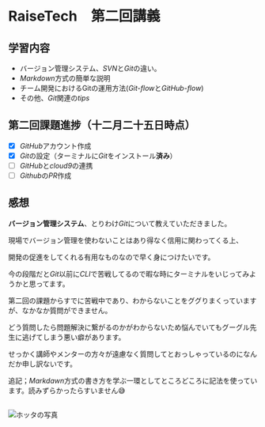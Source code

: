 # RaiseTech　第二回講義　 
## 学習内容
- バージョン管理システム、*SVN*と*Git*の違い。
- *Markdown*方式の簡単な説明
- チーム開発におけるGitの運用方法(*Git-flow*と*GitHub-flow*)
- その他、*Git*関連の*tips*
##
## 第二回課題進捗（十二月二十五日時点）
- [x] *GitHub*アカウント作成
- [x] *Git*の設定（ターミナルに*Git*をインストール**済み**）
- [ ] *GitHub*と*cloud9*の連携
- [ ] *Github*の*PR*作成
##
## 感想

**バージョン管理システム**、とりわけ*Git*について教えていただきました。

現場でバージョン管理を使わないことはあり得なく信用に関わってくる上、

開発の促進をしてくれる有用なものなので早く身につけたいです。

今の段階だと*Git*以前に*CLI*で苦戦してるので暇な時にターミナルをいじってみようかと思ってます。

第二回の課題からすでに苦戦中であり、わからないことをググりまくっていますが、なかなか質問ができません。

どう質問したら問題解決に繋がるのかがわからないため悩んでいてもグーグル先生に逃げてしまう悪い癖があります。

せっかく講師やメンターの方々が遠慮なく質問してとおっしゃっているのになんだか申し訳ないです。

追記；*Markdawn*方式の書き方を学ぶ一環としてところどころに記法を使っています。読みずらかったらすいません😅
##
![ホッタの写真](https://user-images.githubusercontent.com/121162793/209469235-695bd36f-0fb6-4839-b18d-f0af261dd354.png)
